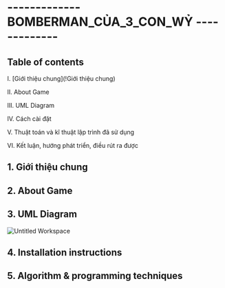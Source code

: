 # ------------- BOMBERMAN_CỦA_3_CON_WỶ -------------

## Table of contents
I. [Giới thiệu chung](!Giới thiệu chung)

II. About Game

III. UML Diagram

IV. Cách cài đặt

V. Thuật toán và kĩ thuật lập trình đã sử dụng

VI. Kết luận, hướng phát triển, điều rút ra được

## 1. Giới thiệu chung

## 2. About Game

## 3. UML Diagram
![Untitled Workspace](https://user-images.githubusercontent.com/100185884/197350219-35673018-6ed7-4f77-b935-281a9822938c.png)

## 4. Installation instructions

## 5. Algorithm & programming techniques

